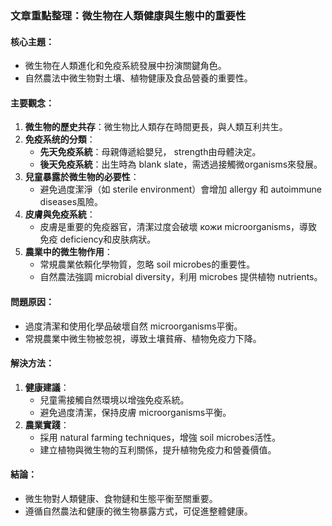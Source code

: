 ### 文章重點整理：微生物在人類健康與生態中的重要性

#### 核心主題：
- 微生物在人類進化和免疫系統發展中扮演關鍵角色。
- 自然農法中微生物對土壤、植物健康及食品營養的重要性。

#### 主要觀念：
1. **微生物的歷史共存**：微生物比人類存在時間更長，與人類互利共生。
2. **免疫系统的分類**：
   - **先天免疫系統**：母親傳遞給嬰兒， strength由母體決定。
   - **後天免疫系統**：出生時為 blank slate，需透過接觸微organisms來發展。
3. **兒童暴露於微生物的必要性**：
   - 避免過度潔淨（如 sterile environment）會增加 allergy 和 autoimmune diseases風險。
4. **皮膚與免疫系統**：
   - 皮膚是重要的免疫器官，清潔过度会破壞 кожи microorganisms，導致免疫 deficiency和皮肤病狀。
5. **農業中的微生物作用**：
   - 常規農業依賴化學物質，忽略 soil microbes的重要性。
   - 自然農法強調 microbial diversity，利用 microbes 提供植物 nutrients。

#### 問題原因：
- 過度清潔和使用化學品破壞自然 microorganisms平衡。
- 常規農業中微生物被忽視，導致土壤貧瘠、植物免疫力下降。

#### 解決方法：
1. **健康建議**：
   - 兒童需接觸自然環境以增強免疫系統。
   - 避免過度清潔，保持皮膚 microorganisms平衡。
2. **農業實踐**：
   - 採用 natural farming techniques，增強 soil microbes活性。
   - 建立植物與微生物的互利關係，提升植物免疫力和營養價值。

#### 結論：
- 微生物對人類健康、食物鏈和生態平衡至關重要。
- 遵循自然農法和健康的微生物暴露方式，可促進整體健康。